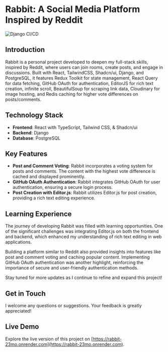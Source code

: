 # Rabbit: A Social Media Platform Inspired by Reddit

![Django CI/CD](https://github.com/Nathaniel81/Rabbit/actions/workflows/django.yml/badge.svg)

## Introduction

Rabbit is a personal project developed to deepen my full-stack skills, inspired by Reddit, where users can join rooms, create posts, and engage in discussions. Built with React, TailwindCSS, Shadcn/ui, Django, and PostgreSQL, it features Redux Toolkit for state management, React Query for data fetching, GitHub OAuth for authentication, EditorJS for rich text creation, infinite scroll, BeautifulSoup for scraping link data, Cloudinary for image hosting, and Redis caching for higher vote differences on posts/comments.

## Technology Stack

- **Frontend**: React with TypeScript, Tailwind CSS, & Shadcn/ui
- **Backend**: Django
- **Database**: PostgreSQL

## Key Features

- **Post and Comment Voting**: Rabbit incorporates a voting system for posts and comments. The content with the highest vote difference is cached and displayed prominently.
- **GitHub OAuth Authentication**: Rabbit integrates GitHub OAuth for user authentication, ensuring a secure login process.
- **Post Creation with Editor.js**: Rabbit utilizes Editor.js for post creation, providing a rich text editing experience.

## Learning Experience

The journey of developing Rabbit was filled with learning opportunities. One of the significant challenges was integrating Editor.js on both the frontend and backend, which enhanced my understanding of rich text editing in web applications. 

Building a platform similar to Reddit also provided insights into features like post and comment voting and caching popular content. Implementing GitHub OAuth authentication was another highlight, reinforcing the importance of secure and user-friendly authentication methods.

Stay tuned for more updates as I continue to refine and expand this project!

## Get in Touch

I welcome any questions or suggestions. Your feedback is greatly appreciated!

## **Live Demo**

Explore the live version of this project on [https://rabbit-23mo.onrender.com](https://rabbit-23mo.onrender.com).

